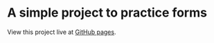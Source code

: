 # A simple project to practice forms

View this project live at [GitHub pages](https://krzysztof-kozak.github.io/form-practice/).
